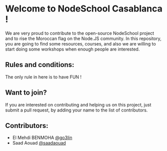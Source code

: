 # Welcome to NodeSchool Casablanca !

We are very proud to contribute to the open-source NodeSchool project and to rise the Moroccan flag on the Node.JS community. In this repository, you are going to find some resources, courses, and also we are willing to start doing some workshops when enough people are interested.

## Rules and conditions:

The only rule in here is to have FUN !

## Want to join?

If you are interested on contributing and helping us on this project, just submit a pull request, by adding your name to the list of contributors.

## Contributors:

* El Mehdi BENMOHA [@go3lin](https://github.com/go3lin)
* Saad Aouad [@saadaouad](https://github.com/saadaouad)


